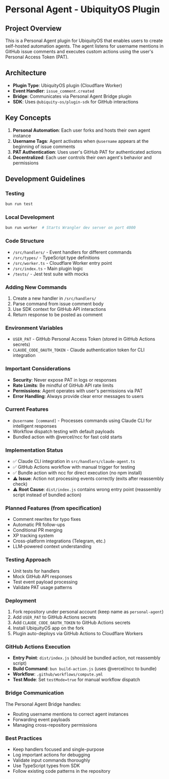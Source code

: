 # Personal Agent - UbiquityOS Plugin

## Project Overview
This is a Personal Agent plugin for UbiquityOS that enables users to create self-hosted automation agents. The agent listens for username mentions in GitHub issue comments and executes custom actions using the user's Personal Access Token (PAT).

## Architecture
- **Plugin Type**: UbiquityOS plugin (Cloudflare Worker)
- **Event Handler**: `issue_comment.created`
- **Bridge**: Communicates via Personal Agent Bridge plugin
- **SDK**: Uses `@ubiquity-os/plugin-sdk` for GitHub interactions

## Key Concepts
1. **Personal Automation**: Each user forks and hosts their own agent instance
2. **Username Tags**: Agent activates when `@username` appears at the beginning of issue comments
3. **PAT Authentication**: Uses user's GitHub PAT for authenticated actions
4. **Decentralized**: Each user controls their own agent's behavior and permissions

## Development Guidelines

### Testing
```bash
bun run test
```

### Local Development
```bash
bun run worker  # Starts Wrangler dev server on port 4000
```

### Code Structure
- `/src/handlers/` - Event handlers for different commands
- `/src/types/` - TypeScript type definitions
- `/src/worker.ts` - Cloudflare Worker entry point
- `/src/index.ts` - Main plugin logic
- `/tests/` - Jest test suite with mocks

### Adding New Commands
1. Create a new handler in `/src/handlers/`
2. Parse command from issue comment body
3. Use SDK context for GitHub API interactions
4. Return response to be posted as comment

### Environment Variables
- `USER_PAT` - GitHub Personal Access Token (stored in GitHub Actions secrets)
- `CLAUDE_CODE_OAUTH_TOKEN` - Claude authentication token for CLI integration

### Important Considerations
- **Security**: Never expose PAT in logs or responses
- **Rate Limits**: Be mindful of GitHub API rate limits
- **Permissions**: Agent operates with user's permissions via PAT
- **Error Handling**: Always provide clear error messages to users

### Current Features
- `@username [command]` - Processes commands using Claude CLI for intelligent responses
- Workflow dispatch testing with default payloads
- Bundled action with @vercel/ncc for fast cold starts

### Implementation Status
- ✅ Claude CLI integration in `src/handlers/claude-agent.ts`
- ✅ GitHub Actions workflow with manual trigger for testing
- ✅ Bundle action with ncc for direct execution (no npm install)
- ⚠️ **Issue**: Action not processing events correctly (exits after reassembly check)
- ⚠️ **Root Cause**: `dist/index.js` contains wrong entry point (reassembly script instead of bundled action)

### Planned Features (from specification)
- Comment rewrites for typo fixes
- Automatic PR follow-ups
- Conditional PR merging
- XP tracking system
- Cross-platform integrations (Telegram, etc.)
- LLM-powered context understanding

### Testing Approach
- Unit tests for handlers
- Mock GitHub API responses
- Test event payload processing
- Validate PAT usage patterns

### Deployment
1. Fork repository under personal account (keep name as `personal-agent`)
2. Add `USER_PAT` to GitHub Actions secrets
3. Add `CLAUDE_CODE_OAUTH_TOKEN` to GitHub Actions secrets
4. Install UbiquityOS app on the fork
5. Plugin auto-deploys via GitHub Actions to Cloudflare Workers

### GitHub Actions Execution
- **Entry Point**: `dist/index.js` (should be bundled action, not reassembly script)
- **Build Command**: `bun build-action.js` (uses @vercel/ncc to bundle)
- **Workflow**: `.github/workflows/compute.yml` 
- **Test Mode**: Set `testMode=true` for manual workflow dispatch

### Bridge Communication
The Personal Agent Bridge handles:
- Routing username mentions to correct agent instances
- Forwarding event payloads
- Managing cross-repository permissions

### Best Practices
- Keep handlers focused and single-purpose
- Log important actions for debugging
- Validate input commands thoroughly
- Use TypeScript types from SDK
- Follow existing code patterns in the repository